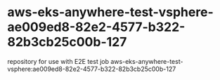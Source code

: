 # aws-eks-anywhere-test-vsphere-ae009ed8-82e2-4577-b322-82b3cb25c00b-127
repository for use with E2E test job aws-eks-anywhere-test-vsphere:ae009ed8-82e2-4577-b322-82b3cb25c00b-127
